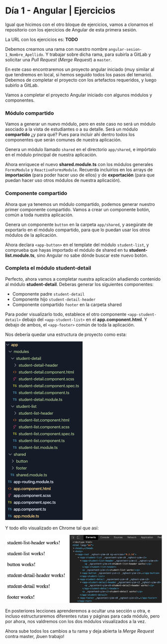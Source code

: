 # Día 1 - Angular | Ejercicios

Igual que hicimos con el otro bloque de ejercicios, vamos a clonarnos el repositorio con los ejercicios de Angular de esta primera sesión.

La URL con los ejercicios es: **TODO** 

Debemos crearnos una rama con nuestro nombre `angular-sesion-1_Nombre_Apellido`. Y trabajar sobre dicha rama, para subirla a GitLab y solicitar una *Pull Request* (*Merge Request*) a `master`.

En este caso encontraremos un proyecto angular iniciado (muy similar al que tendremos en local, si hemos seguido todos los pasos del temario). Debemos de completar el proyecto con los artefactos requeridos, y luego subirlo a GitLab.

Vamos a completar el proyecto Angular iniciado con algunos módulos y componentes.

### Módulo compartido

Vamos a generar un nuevo módulo, pero en este caso no será un módulo asociado a la vista de estudiantes o a su detalle. Será un módulo **compartido** ¿y para qué? Pues para incluir ahí dentro todos los componentes que serán comunes de nuestra aplicación.

Genera un módulo llamado `shared` en el directorio `app/shared`, e impórtalo en el módulo principal de nuestra aplicación.

Ahora enriquece el nuevo **shared.module.ts** con los módulos generales `FormsModule` y `ReactiveFormsModule`. Recuerda incluirlos en los arrays de **importación** (para poder hacer uso de ellos) y de **exportación** (para que puedan hacer uso otros módulos de nuestra aplicación).

### Componente compartido

Ahora que ya tenemos un módulo compartido, podemos generar nuestro primer componente compartido. Vamos a crear un componente botón, común a toda nuestra aplicación.

Genera un componente `button` en la carpeta `app/shared`, y asegúrate de exportarlo en el módulo compartido, para que lo puedan usar los otros módulos de la aplicación.

Ahora declara `<app-button>` en el template del módulo `student-list`, y comprueba que hayas importado el módulo de shared en tu **student-list.module.ts**, sino Angular no sabe dónde buscar este nuevo botón.

### Completa el módulo student-detail

Perfecto, ahora vamos a completar nuestra aplicación añadiendo contenido al módulo **student-detail**. Deberas generar los siguientes componentes:

- Componente padre `student-detail`
- Componente hijo `student-detail-header`
- Componente compartido `footer` en la carpeta shared

Para poder visualizarlo todo, establece el otro componente `<app-student-detail>` debajo del `<app-student-list>` en el **app.component.html**. Y debajo de ambos, el `<app-footer>` común de toda la aplicación.

Nos debería quedar una estructura de proyecto como esta:

![./src/assets/1.png](./src/assets/1.png)

Y todo ello visualizado en Chrome tal que así:

![./src/assets/2.png](./src/assets/2.png)

En posteriores lecciones aprenderemos a ocultar una sección u otra, e incluso estructuraremos diferentes rutas y páginas para cada módulo, pero por ahora, nos valdremos con los dos módulos visualizados a la vez.

Ahora sube todos los cambios a tu rama y deja abierta la *Merge Request* contra master, ¡buen trabajo!
